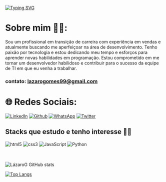 [![Typing SVG](https://readme-typing-svg.herokuapp.com/?color=696969&size=35&center=true&vCenter=true&width=1000&lines=Olá,+Meu+nome+é+Lázaro+Gomes.;+:%29)](https://git.io/typing-svg)

# Sobre mim 🧑‍💻: 
Sou um profissional em transição de carreira com experiência em vendas e atualmente buscando me aperfeiçoar na área de desenvolvimento. Tenho paixão por tecnologia e estou dedicando meu tempo e esforços para aprender novas habilidades em programação. Estou comprometido em me tornar um desenvolvedor habilidoso e contribuir para o sucesso da equipe de TI em que eu venha a trabalhar.
### contato: lazarogomes99@gmail.com


# 🌐 Redes Sociais: 
[![LinkedIn](https://img.shields.io/badge/LinkedIn-0077B5?style=for-the-badge&logo=linkedin&logoColor=white)](https://www.linkedin.com/in/lazaro-g/)
[![Github](https://img.shields.io/badge/GitHub-100000?style=for-the-badge&logo=github&logoColor=white)](https://github.com/lazarogomes99)
[![WhatsApp](https://img.shields.io/badge/WhatsApp-25D366?style=for-the-badge&logo=whatsapp&logoColor=white)](https://contate.me/lazarodev)
[![Twitter](https://img.shields.io/badge/Twitter-1DA1F2?style=for-the-badge&logo=twitter&logoColor=white)](https://twitter.com/lazarx99)



## Stacks que estudo e tenho interesse 🧑‍💻

<div style="display: inline_block">
    <img align="center" alt= "html5" src="https://img.shields.io/badge/HTML5-E34F26?style=for-the-badge&logo=html5&logoColor=white">
    <img align="center" alt= "css3" src="https://img.shields.io/badge/CSS3-1572B6?style=for-the-badge&logo=css3&logoColor=white">
    <img align="center" alt= "JavaScript" src="https://img.shields.io/badge/JavaScript-F7DF1E?style=for-the-badge&logo=javascript&logoColor=black">
    <img align="center" alt= "Python" src="https://img.shields.io/badge/Python-14354C?style=for-the-badge&logo=python&logoColor=white">
</div>
<br><br>

![LázaroG GitHub stats](https://github-readme-stats.vercel.app/api?username=lazarogomes99&show_icons=true&theme=dracula)

[![Top Langs](https://github-readme-stats.vercel.app/api/top-langs/?username=lazarogomes99&layout=compact&theme=dracula)](https://github.com/anuraghazra/github-readme-stats)

